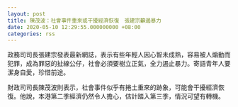 ```yaml
---
layout: post
title: 陳茂波：社會事件重來或干擾經濟恢復　張建宗籲遏暴力
date: 2020-05-10 12:29:55.000000000 +08:00
categories: rss
---
```


政務司司長張建宗發表最新網誌，表示有些年輕人因心智未成熟，容易被人煽動而犯罪，成為罪惡的扯線公仔，社會必須要樹立正氣，全力遏止暴力。寄語青年人要潔身自愛，珍惜前途。

財政司司長陳茂波則表示，社會事件似乎有捲土重來的跡象，可能會干擾經濟恢復。他說，本港第二季經濟仍然令人擔心，估計踏入第三季，情況可望有轉機。

